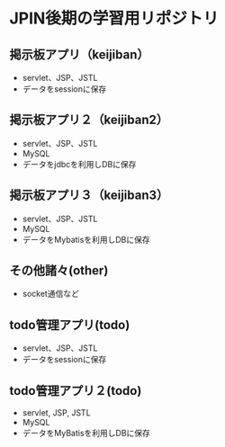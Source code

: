 # JPIN後期の学習用リポジトリ

## 掲示板アプリ（keijiban）

- servlet、JSP、JSTL
- データをsessionに保存

## 掲示板アプリ２（keijiban2）

- servlet、JSP、JSTL
- MySQL
- データをjdbcを利用しDBに保存

## 掲示板アプリ３（keijiban3）

- servlet、JSP、JSTL
- MySQL
- データをMybatisを利用しDBに保存

## その他諸々(other)

- socket通信など
  
## todo管理アプリ(todo)

- servlet、JSP、JSTL
- データをsessionに保存


## todo管理アプリ２(todo)

- servlet, JSP, JSTL
- MySQL
- データをMyBatisを利用しDBに保存

